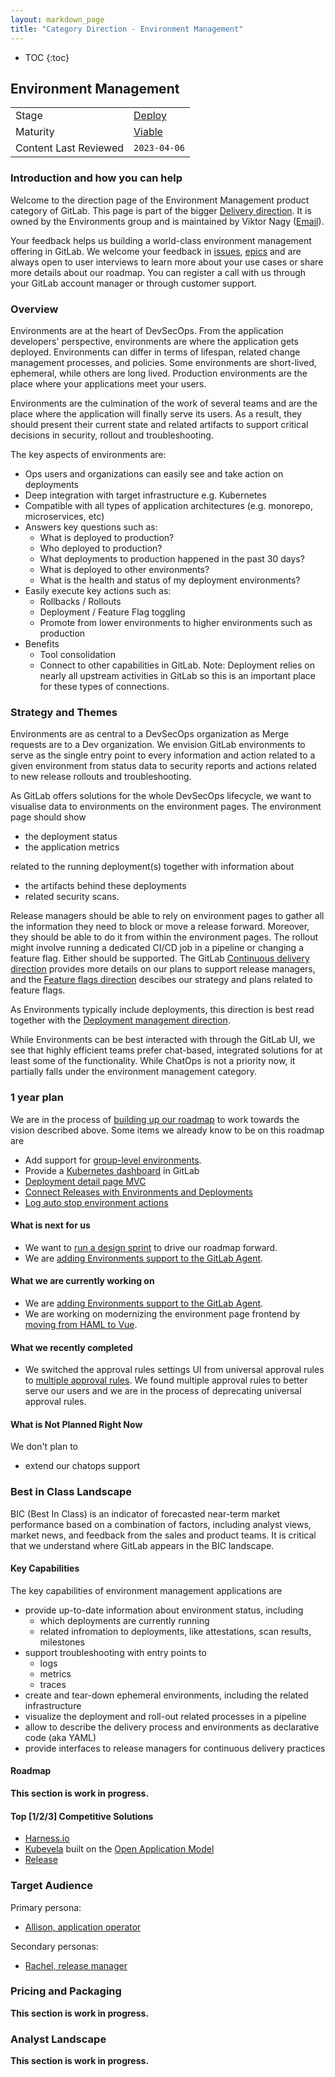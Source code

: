 ```yaml
---
layout: markdown_page
title: "Category Direction - Environment Management"
---
```


- TOC
{:toc}

## Environment Management

| | |
| --- | --- |
| Stage | [Deploy](/direction/delivery/) |
| Maturity | [Viable](/direction/maturity/) |
| Content Last Reviewed | `2023-04-06` |

### Introduction and how you can help
<!-- Introduce yourself and the category. Use this as an opportunity to point users to the right places for contributing and collaborating with you as the PM -->

Welcome to the direction page of the Environment Management product category of GitLab. This page is part of the bigger [Delivery direction](/direction/delivery). It is owned by the Environments group and is maintained by Viktor Nagy ([Email](mailto:vnagy@gitlab.com)).

Your feedback helps us building a world-class environment management offering in GitLab. We welcome your feedback in [issues](https://gitlab.com/groups/gitlab-org/-/issues/?sort=updated_desc&state=opened&label_name%5B%5D=Category%3AEnvironment%20Management&first_page_size=20), 
[epics](https://gitlab.com/groups/gitlab-org/-/epics?state=opened&page=1&sort=start_date_desc&label_name[]=Category:Environment+Management) and are always open to user interviews to learn more about your use cases or share more details about our roadmap. 
You can register a call with us through your GitLab account manager or through customer support.

### Overview
<!-- Describe your category so that someone who is not familar with the market space can understand what the product does. 
-->

Environments are at the heart of DevSecOps. From the application developers' perspective, environments are where the application gets deployed. Environments can differ in terms of lifespan, related change management processes, and policies. 
Some environments are short-lived, ephemeral, while others are long lived. Production environments are the place where your applications meet your users. 

Environments are the culmination of the work of several teams and are the place where the application will finally serve its users. As a result, they should present their current state and related artifacts to support critical decisions in security, rollout and troubleshooting.

The key aspects of environments are:

- Ops users and organizations can easily see and take action on deployments
- Deep integration with target infrastructure e.g. Kubernetes
- Compatible with all types of application architectures (e.g. monorepo, microservices, etc)
- Answers key questions such as:
  - What is deployed to production?
  - Who deployed to production?
  - What deployments to production happened in the past 30 days?
  - What is deployed to other environments?
  - What is the health and status of my deployment environments?
- Easily execute key actions such as:
  - Rollbacks / Rollouts
  - Deployment / Feature Flag toggling
  - Promote from lower environments to higher environments such as production
- Benefits
  - Tool consolidation
  - Connect to other capabilities in GitLab. Note: Deployment relies on nearly all upstream activities in GitLab so this is an important place for these types of connections.


### Strategy and Themes
<!-- Capture the main problems to be solved in market (themes). Describe how you intend to solve these with GitLab (strategy). Provide enough context that someone unfamiliar with the details of the category can understand what is being discussed. -->

Environments are as central to a DevSecOps organization as Merge requests are to a Dev organization. We envision GitLab environments to serve as the single entry point to every 
information and action related to a given environment from status data to security reports and actions related to new release rollouts and troubleshooting.

As GitLab offers solutions for the whole DevSecOps lifecycle, we want to visualise data to environments on the environment pages. The environment page should show 

- the deployment status
- the application metrics 

related to the running deployment(s) together with information about 

- the artifacts behind these deployments
- related security scans.

Release managers should be able to rely on environment pages to gather all the information they need to block or move a release forward. Moreover, they should be able to do it from within the environment pages. The rollout might involve running a dedicated CI/CD job in a pipeline or changing a feature flag. Either should be supported.
The GitLab [Continuous delivery direction](../continuous_delivery/) provides more details on our plans to support release managers, and the [Feature flags direction](../feature_flags/) descibes our strategy and plans related to feature flags.

As Environments typically include deployments, this direction is best read together with the [Deployment management direction](../deployment_management).

While Environments can be best interacted with through the GitLab UI, we see that highly efficient teams prefer chat-based, integrated solutions for at least some of the functionality. While ChatOps is not a priority now, it partially falls under the environment management category.

### 1 year plan
<!--
1 year plan for what we will be working on linked to up-to-date epics. This section will be most similar to a "road-map". Items in this section should be linked to issues or epics that are up to date. Indicate relative priority of initiatives in this section so that the audience understands the sequence in which you intend to work on them. 
 -->

 We are in the process of [building up our roadmap](https://gitlab.com/groups/gitlab-org/ci-cd/deploy-stage/environments-group/-/epics/1) to work towards the vision described above. Some items we already know to be on this roadmap are
 
- Add support for [group-level environments](https://gitlab.com/groups/gitlab-org/-/epics/7558).
- Provide a [Kubernetes dashboard](https://gitlab.com/groups/gitlab-org/-/epics/2493) in GitLab
- [Deployment detail page MVC](https://gitlab.com/gitlab-org/gitlab/-/issues/374538)
- [Connect Releases with Environments and Deployments](https://gitlab.com/gitlab-org/gitlab/-/issues/332103)
- [Log auto stop environment actions](https://gitlab.com/gitlab-org/gitlab/-/issues/36047)

#### What is next for us
<!-- This is a 3 month look ahead for the next iteration that you have planned for the category. This section must provide links to issues or
or to [epics](https://about.gitlab.com/handbook/product/product-processes/#epics-for-a-single-iteration) that are scoped to a single iteration. Please do not link to epics encompass a vision that is a longer horizon and don't lay out an iteration plan. -->

- We want to [run a design sprint](https://gitlab.com/groups/gitlab-org/ci-cd/deploy-stage/environments-group/-/epics/1) to drive our roadmap forward.
- We are [adding Environments support to the GitLab Agent](https://gitlab.com/groups/gitlab-org/-/epics/9859).

#### What we are currently working on
<!-- Scoped to the current month. This section can contain the items that you choose to highlight on the kickoff call. Only link to issues, not Epics.  -->

- We are [adding Environments support to the GitLab Agent](https://gitlab.com/groups/gitlab-org/-/epics/9859).
- We are working on modernizing the environment page frontend by [moving from HAML to Vue](https://gitlab.com/groups/gitlab-org/-/epics/9489).

#### What we recently completed
<!-- Lookback limited to 3 months. Link to the relevant issues or release post items. -->

- We switched the approval rules settings UI from universal approval rules to [multiple approval rules](https://docs.gitlab.com/ee/ci/environments/deployment_approvals.html#multiple-approval-rules). We found multiple approval rules to better serve our users and we are in the process of deprecating universal approval rules.

#### What is Not Planned Right Now
<!--  Often it's just as important to talk about what you're not doing as it is to
discuss what you are. This section should include items that people might hope or think
we are working on as part of the category, but aren't, and it should help them understand why that's the case.
Also, thinking through these items can often help you catch something that you should
in fact do. We should limit this to a few items that are at a high enough level so
someone with not a lot of detailed information about the product can understand -->

We don't plan to 

- extend our chatops support

### Best in Class Landscape
<!-- Blanket description consistent across all pages that clarifies what GitLab means when we say "best in class" -->

BIC (Best In Class) is an indicator of forecasted near-term market performance based on a combination of factors, including analyst views, market news, and feedback from the sales and product teams. It is critical that we understand where GitLab appears in the BIC landscape.

#### Key Capabilities 
<!-- For this product area, these are the capabilities a best-in-class solution should provide -->

The key capabilities of environment management applications are

- provide up-to-date information about environment status, including
   - which deployments are currently running
   - related infromation to deployments, like attestations, scan results, milestones
- support troubleshooting with entry points to
   - logs
   - metrics
   - traces
- create and tear-down ephemeral environments, including the related infrastructure
- visualize the deployment and roll-out related processes in a pipeline
- allow to describe the delivery process and environments as declarative code (aka YAML)
- provide interfaces to release managers for continuous delivery practices

#### Roadmap
<!-- Key deliverables we're focusing on to build a BIC solution. List the epics by title and link to the epic in GitLab. Minimize additional description here so that the epics can remain the SSOT. This may be duplicative to the 1 year section however for some categories the key deliverables required to become the BIC solution will extend beyond one year and we want to capture all of the gaps. Moreover, the 1 year section may contain work that is not directly related to closing gaps if we are already the BIC or if we are differentiating ourselves.-->

__This section is work in progress.__

#### Top [1/2/3] Competitive Solutions
<!-- PMs can choose to highlight a primary BIC competitor--or more, if no single clear winner in the category exists; in this section we should indicate: 1. name of competitive product, 2. links to marketing website and documentation, 3. why we view them as the primary BIC competitor -->

- [Harness.io](https://www.harness.io/)
- [Kubevela](https://kubevela.io/) built on the [Open Application Model](https://oam.dev/)
- [Release](https://release.com/)

### Target Audience
<!--
List the personas (https://about.gitlab.com/handbook/marketing/strategic-marketing/roles-personas#user-personas) involved in this category.

Look for differences in user's goals or uses that would affect their use of the product. Separate users and customers into different types based on those differences that make a difference.
-->

Primary persona:

- [Allison, application operator](https://about.gitlab.com/handbook/product/personas/#allison-application-ops)

Secondary personas:

- [Rachel, release manager](https://about.gitlab.com/handbook/product/personas/#rachel-release-manager)

### Pricing and Packaging
<!-- 
-->

__This section is work in progress.__

### Analyst Landscape

__This section is work in progress.__
